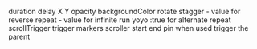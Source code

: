 duration
delay
X
Y
opacity
backgroundColor
rotate
stagger - value for reverse
repeat - value for infinite run
yoyo :true for alternate repeat
scrollTrigger
trigger
markers
scroller
start
end 
pin when used trigger the parent
